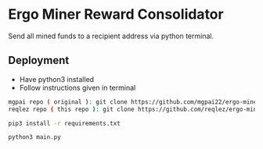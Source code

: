
# Ergo Miner Reward Consolidator 

Send all mined funds to a recipient address via python terminal.


## Deployment

- Have python3 installed
- Follow instructions given in terminal

```bash
mgpai repo ( original ): git clone https://github.com/mgpai22/ergo-miner-reward-consolidator.git && cd ergo-miner-reward-consolidator
reqlez repo ( this repo ): git clone https://github.com/reqlez/ergo-miner-reward-consolidator.git && cd ergo-miner-reward-consolidator
```

```bash
pip3 install -r requirements.txt
```

```bash
python3 main.py
```

